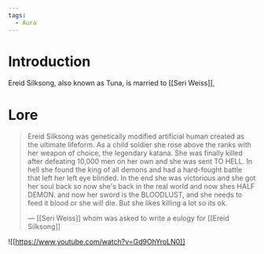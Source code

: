 ```yaml
---
tags:
  - Aura
---
```

# Introduction
Ereid Silksong, also known as Tuna, is married to [[Seri Weiss]], 
# Lore
> Ereid Silksong was genetically modified artificial human created as the ultimate lifeform.
> As a child soldier she rose above the ranks with her weapon of choice, the legendary katana.
> She was finally killed after defeating 10,000 men on her own and she was sent TO HELL.
> In hell she found the king of all demons and had a hard-fought battle that left her left eye blinded. In the end she was victorious and she got her soul back so now she's back in the real world and now shes HALF DEMON. and now her sword is the BLOODLUST, and she needs to feed it blood or she will die. But she likes killing a lot so its ok.
> 
> — [[Seri Weiss]]  whom was asked to write a eulogy for [[Ereid Silksong]]

![[https://www.youtube.com/watch?v=Gd9OhYroLN0]]
